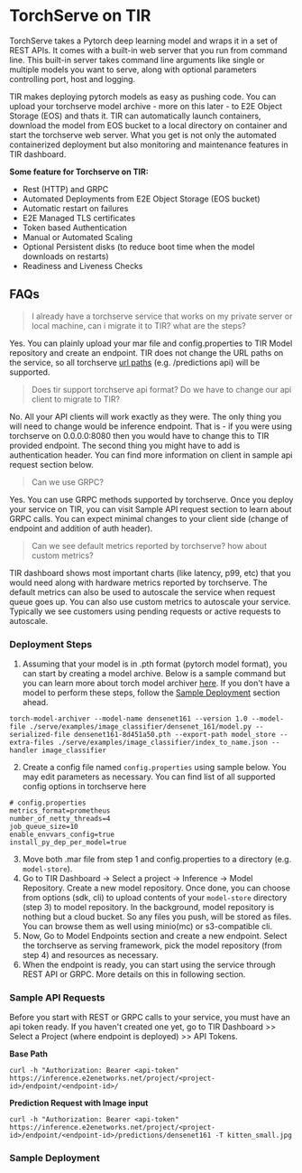 # TorchServe on TIR
TorchServe takes a Pytorch deep learning model and wraps it in a set of REST APIs. It comes with a built-in web server that you run from command line. This built-in server takes command line arguments like single or multiple models you want to serve, along with optional parameters controlling port, host and logging.

TIR makes deploying pytorch models as easy as pushing code. You can upload your torchserve model archive - more on this later - to E2E Object Storage (EOS) and thats it. TIR can automatically launch containers, download the model from EOS bucket to a local directory on container and start the torchserve web server. What you get is not only the automated containerized deployment but also monitoring and maintenance features in TIR dashboard.

**Some feature for Torchserve on TIR:**
- Rest (HTTP) and GRPC
- Automated Deployments from E2E Object Storage (EOS bucket)
- Automatic restart on failures
- E2E Managed TLS certificates
- Token based Authentication
- Manual or Automated Scaling
- Optional Persistent disks (to reduce boot time when the model downloads on restarts)
- Readiness and Liveness Checks

## FAQs
> I already have a torchserve service that works on my private server or local machine, can i migrate it to TIR? what are the steps?

Yes. You can plainly upload your mar file and config.properties to TIR Model repository and create an endpoint. TIR does not change the URL paths on the service, so all torchserve [url paths](https://pytorch.org/serve/inference_api.html) (e.g. /predictions api) will be supported. 

> Does tir support torchserve api format? Do we have to change our api client to migrate to TIR?
 
No. All your API clients will work exactly as they were. The only thing you will need to change would be inference endpoint. That is - if you were using torchserve on 0.0.0.0:8080 then you would have to change this to TIR provided endpoint. The second thing you might have to add is authentication header. You can find more information on client in sample api request section below.

> Can we use GRPC?

Yes. You can use GRPC methods supported by torchserve. Once you deploy your service on TIR, you can visit Sample API request section to learn about GRPC calls. You can expect minimal changes to your client side (change of endpoint and addition of auth header).

> Can we see default metrics reported by torchserve? how about custom metrics?

TIR dashboard shows most important charts (like latency, p99, etc) that you would need along with hardware metrics reported by torchserve. The default metrics can also be used to autoscale the service when request queue goes up. You can also use custom metrics to autoscale your service. Typically we see customers using pending requests or active requests to autoscale. 


### Deployment Steps

1. Assuming that your model is in .pth format (pytorch model format), you can start by creating a model archive. Below is a sample command but you can learn more about torch model archiver [here](https://github.com/pytorch/serve/blob/master/model-archiver/README.md). If you don't have a model to perform these steps, follow the [Sample Deployment](https://github.com/tire2e/tir-samples/blob/torchserve/inference/torchserve/readme.md#sample-deployment) section ahead. 

```
torch-model-archiver --model-name densenet161 --version 1.0 --model-file ./serve/examples/image_classifier/densenet_161/model.py --serialized-file densenet161-8d451a50.pth --export-path model_store --extra-files ./serve/examples/image_classifier/index_to_name.json --handler image_classifier
```

2. Create a config file named `config.properties` using sample below. You may edit parameters as necessary. You can find list of all supported config options in torchserve here

```
# config.properties
metrics_format=prometheus
number_of_netty_threads=4
job_queue_size=10
enable_envvars_config=true
install_py_dep_per_model=true
```

3. Move both .mar file from step 1 and config.properties to a directory (e.g. `model-store`). 
4. Go to TIR Dashboard -> Select a project -> Inference -> Model Repository. Create a new model repository. Once done, you can choose from options (sdk, cli) to upload contents of your `model-store` directory (step 3) to model repository. In the background, model repository is nothing but a cloud bucket. So any files you push, will be stored as files. You can browse them as well using minio(mc) or s3-compatible cli.
5. Now, Go to Model Endpoints section and create a new endpoint. Select the torchserve as serving framework, pick the model repository (from step 4) and resources as necessary.
6. When the endpoint is ready, you can start using the service through REST API or GRPC. More details on this in following section. 



### Sample API Requests
Before you start with REST or GRPC calls to your service, you must have an api token ready. If you haven't created one yet, go to TIR Dashboard >> Select a Project (where endpoint is deployed) >> API Tokens. 

**Base Path**

```
curl -h "Authorization: Bearer <api-token" https://inference.e2enetworks.net/project/<project-id>/endpoint/<endpoint-id>/
```

**Prediction Request with Image input**
```
curl -h "Authorization: Bearer <api-token"  https://inference.e2enetworks.net/project/<project-id>/endpoint/<endpoint-id>/predictions/densenet161 -T kitten_small.jpg
```


### Sample Deployment 
